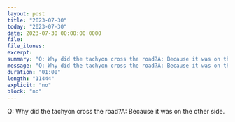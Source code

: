 ```yaml
---
layout: post
title: "2023-07-30"
today: "2023-07-30"
date: 2023-07-30 00:00:00 0000
file:
file_itunes:
excerpt:
summary: "Q: Why did the tachyon cross the road?A: Because it was on the other side."
message: "Q: Why did the tachyon cross the road?A: Because it was on the other side."
duration: "01:00"
length: "11444"
explicit: "no"
block: "no"
---
```

Q: Why did the tachyon cross the road?A: Because it was on the other side.

